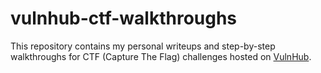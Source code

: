 # vulnhub-ctf-walkthroughs
 This repository contains my personal writeups and step-by-step walkthroughs for CTF (Capture The Flag) challenges hosted on [VulnHub](https://www.vulnhub.com/).
